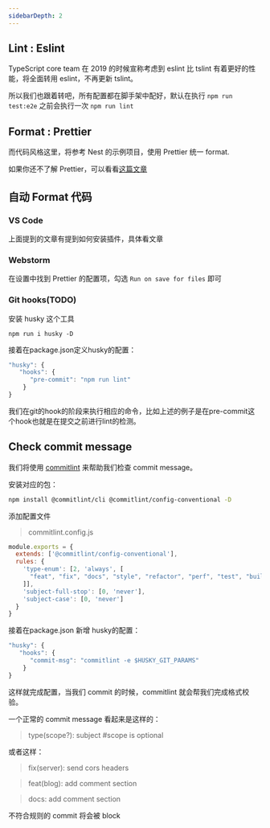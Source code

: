 ```yaml
---
sidebarDepth: 2
---
```


## Lint : Eslint

TypeScript core team 在 2019 的时候宣称考虑到 eslint 比 tslint 有着更好的性能，将全面转用 eslint，不再更新 tslint。

所以我们也跟着转吧，所有配置都在脚手架中配好，默认在执行 `npm run test:e2e` 之前会执行一次 `npm run lint`

## Format : Prettier

而代码风格这里，将参考 Nest 的示例项目，使用 Prettier 统一 format.

如果你还不了解 Prettier，可以看看[这篇文章](https://zhuanlan.zhihu.com/p/81764012)

## 自动 Format 代码

### VS Code

上面提到的文章有提到如何安装插件，具体看文章

### Webstorm

在设置中找到 Prettier 的配置项，勾选 `Run on save for files` 即可

### Git hooks(TODO)
安装 husky 这个工具

```shell script
npm run i husky -D
```

接着在package.json定义husky的配置：

```js
"husky": {
   "hooks": {
      "pre-commit": "npm run lint"
    }
}
```
我们在git的hook的阶段来执行相应的命令，比如上述的例子是在pre-commit这个hook也就是在提交之前进行lint的检测。

## Check commit message

我们将使用  [commitlint](https://github.com/conventional-changelog/commitlint) 来帮助我们检查 commit message。

安装对应的包：
```bash
npm install @commitlint/cli @commitlint/config-conventional -D
```

添加配置文件
> commitlint.config.js

```js
module.exports = {
  extends: ['@commitlint/config-conventional'],
  rules: {
    'type-enum': [2, 'always', [
      "feat", "fix", "docs", "style", "refactor", "perf", "test", "build", "ci", "chore", "revert"
    ]],
    'subject-full-stop': [0, 'never'],
    'subject-case': [0, 'never']
  }
}
```

接着在package.json 新增 husky的配置：

```js
"husky": {
   "hooks": {
      "commit-msg": "commitlint -e $HUSKY_GIT_PARAMS"
    }
}
```

这样就完成配置，当我们 commit 的时候，commitlint 就会帮我们完成格式校验。

一个正常的 commit message 看起来是这样的：

> type(scope?): subject  #scope is optional

或者这样：

> fix(server): send cors headers

> feat(blog): add comment section

> docs: add comment section

不符合规则的 commit 将会被 block

